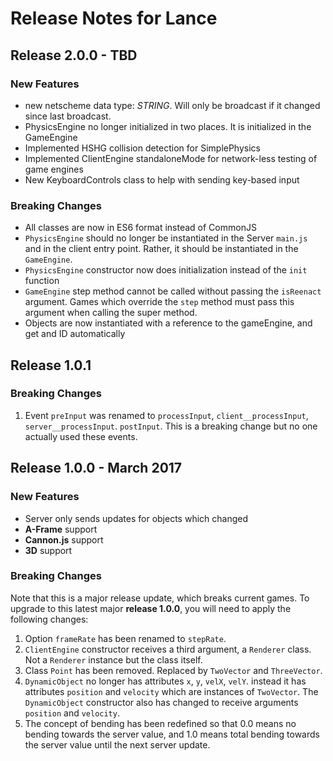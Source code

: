 

# Release Notes for Lance

## Release 2.0.0 - TBD

### New Features

* new netscheme data type: *STRING*.  Will only be broadcast if it changed since last broadcast.
* PhysicsEngine no longer initialized in two places.  It is initialized in the GameEngine
* Implemented HSHG collision detection for SimplePhysics
* Implemented ClientEngine standaloneMode for network-less testing of game engines
* New KeyboardControls class to help with sending key-based input 

### Breaking Changes

* All classes are now in ES6 format instead of CommonJS
* `PhysicsEngine` should no longer be instantiated in the Server `main.js` and in the client entry point.  Rather, it should be instantiated in the `GameEngine`.
* `PhysicsEngine` constructor now does initialization instead of the `init` function
* `GameEngine` step method cannot be called without passing the `isReenact` argument.  Games which override the `step` method must pass this argument when calling the super method.
* Objects are now instantiated with a reference to the gameEngine, and get and ID automatically

## Release 1.0.1

### Breaking Changes

1. Event `preInput` was renamed to `processInput`, `client__processInput`, `server__processInput`.  `postInput`. This is a breaking change but no one actually used these events.

## Release 1.0.0 - March 2017

### New Features

* Server only sends updates for objects which changed
* **A-Frame** support
* **Cannon.js** support
* **3D** support


### Breaking Changes

Note that this is a major release update, which breaks current
games.  To upgrade to this latest major **release 1.0.0**, you will need
to apply the following changes:

1. Option `frameRate` has been renamed to `stepRate`.
2. `ClientEngine` constructor receives a third argument, a `Renderer` class.  Not a `Renderer` instance but the class itself.
3. Class `Point` has been removed.  Replaced by `TwoVector` and `ThreeVector`.
4. `DynamicObject` no longer has attributes `x`, `y`, `velX`, `velY`.  instead it has attributes `position` and `velocity` which are instances of `TwoVector`.  The `DynamicObject` constructor also has changed to receive arguments `position` and `velocity`.
5. The concept of bending has been redefined so that 0.0 means no bending
towards the server value, and 1.0 means total bending towards the server
value until the next server update.
